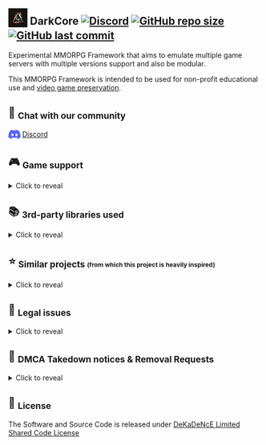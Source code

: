 ## <sub><img loading="lazy" height="38" alt="" src="https://raw.githubusercontent.com/DeKaDeNcE/DarkCore/main/images/darkcore.png" /></sub> DarkCore [![Discord](https://img.shields.io/discord/1069080006518640760.svg?logo=discord)](https://discord.gg/BwU9aAhHcE) [![GitHub repo size](https://img.shields.io/github/repo-size/DeKaDeNcE/darkcore.svg)](#-darkcore-----) [![GitHub last commit](https://img.shields.io/github/last-commit/DeKaDeNcE/DarkCore.svg)](#-darkcore-----)

Experimental MMORPG Framework that aims to emulate multiple game servers with multiple versions support and also be modular.

This MMORPG Framework is intended to be used for non-profit educational use and [video game preservation](https://en.wikipedia.org/wiki/Video_game_preservation).

## 💬 <sub>Chat with our community</sub>

<sub><img loading="lazy" height="18" alt="" src="https://raw.githubusercontent.com/DeKaDeNcE/DarkCore/main/images/discord-mark-blue.png" /></sub> [Discord](https://discord.gg/BwU9aAhHcE)

## 🎮 <sub>Game support</sub>
<details>
<summary>Click to reveal</summary>

---
[![This list is not always up to date.](https://raw.githubusercontent.com/DeKaDeNcE/DarkCore/main/images/not-up-to-date.svg)](#-game-support)

[![These logos, images and all related materials are copyright to their respective owners.](https://raw.githubusercontent.com/DeKaDeNcE/DarkCore/main/images/logo-disclaimer.svg)](#-game-support)

|                                                                          Logo                                                                           |  Short Name   | Year |      Version       | Login | World |
|:-------------------------------------------------------------------------------------------------------------------------------------------------------:|:-------------:|:----:|:------------------:|:-----:|:-----:|
|            <img loading="lazy" height="24" alt="" src="https://raw.githubusercontent.com/DeKaDeNcE/DarkCore/main/images/df.png " alt="DF" />            |      DF       | 2022 | <sup>*</sup>10.0.5 |   ❌   |   ❌   | 
|            <img loading="lazy" height="24" alt="" src="https://raw.githubusercontent.com/DeKaDeNcE/DarkCore/main/images/sl.png" alt="SL" />             |      SL       | 2020 |       9.2.7        |   ❌   |   ❌   |
|           <img loading="lazy" height="24" alt="" src="https://raw.githubusercontent.com/DeKaDeNcE/DarkCore/main/images/bfa.png" alt="BfA" />            |      BfA      | 2018 |       8.3.7        |   ❌   |   ❌   |
|        <img loading="lazy" height="24" alt="" src="https://raw.githubusercontent.com/DeKaDeNcE/DarkCore/main/images/legion.png" alt="Legion" />         |    Legion     | 2016 |       7.3.5        |   ❌   |   ❌   |
|           <img loading="lazy" height="24" alt="" src="https://raw.githubusercontent.com/DeKaDeNcE/DarkCore/main/images/wod.png" alt="WoD" />            |      WoD      | 2014 |       6.2.4        |   ❌   |   ❌   |
|           <img loading="lazy" height="24" alt="" src="https://raw.githubusercontent.com/DeKaDeNcE/DarkCore/main/images/mop.png" alt="MoP" />            |      MoP      | 2012 |       5.4.8        |   ❌   |   ❌   |
|          <img loading="lazy" height="24" alt="" src="https://raw.githubusercontent.com/DeKaDeNcE/DarkCore/main/images/cata.png" alt="Cata" />           |     Cata      | 2010 |       4.3.4        |   ❌   |   ❌   |
| <img loading="lazy" height="24" alt="" src="https://raw.githubusercontent.com/DeKaDeNcE/DarkCore/main/images/wotlk-classic.png " alt="WotLK Classic" /> | WotLK Classic | 2022 | <sup>*</sup>3.4.1  |   ❌   |   ❌   |
|         <img loading="lazy" height="24" alt="" src="https://raw.githubusercontent.com/DeKaDeNcE/DarkCore/main/images/wotlk.png" alt="WotLK" />          |     WotLK     | 2008 |       3.3.5        |   ❌   |   ❌   |
|   <img loading="lazy" height="24" alt="" src="https://raw.githubusercontent.com/DeKaDeNcE/DarkCore/main/images/tbc-classic.png " alt="TBC Classic" />   |  TBC Classic  | 2021 |       2.5.4        |   ❌   |   ❌   |
|           <img loading="lazy" height="24" alt="" src="https://raw.githubusercontent.com/DeKaDeNcE/DarkCore/main/images/tbc.png" alt="TBC" />            |      TBC      | 2007 |       2.4.3        |   ❌   |   ❌   |
|       <img loading="lazy" height="24" alt="" src="https://raw.githubusercontent.com/DeKaDeNcE/DarkCore/main/images/classic.png" alt="Classic" />        |    Classic    | 2019 |       1.14.3       |   ❌   |   ❌   |
|       <img loading="lazy" height="24" alt="" src="https://raw.githubusercontent.com/DeKaDeNcE/DarkCore/main/images/vanilla.png" alt="Vanilla" />        |    Vanilla    | 2004 |       1.12.1       |   ❌   |   ❌   |
---

[![World of Warcraft® and Blizzard Entertainment® are all trademarks or registered trademarks of Blizzard Entertainment in the United States and/or other countries.](https://raw.githubusercontent.com/DeKaDeNcE/DarkCore/main/images/blizz-disclaimer.svg)](#-game-support)
</details>

## 📚 <sub>3rd-party libraries used</sub>
<details>
<summary>Click to reveal</summary>

---
[![This list is not always up to date.](https://raw.githubusercontent.com/DeKaDeNcE/DarkCore/main/images/not-up-to-date.svg)](#-libraries-used)

[![These logos, images and all related materials are copyright to their respective owners.](https://raw.githubusercontent.com/DeKaDeNcE/DarkCore/main/images/logo-disclaimer.svg)](#-libraries-used)

| Name                         | Website                                                                                                                            | Repository                                                                                                    | License                                                                                        |
|:-----------------------------|:-----------------------------------------------------------------------------------------------------------------------------------|:--------------------------------------------------------------------------------------------------------------|:-----------------------------------------------------------------------------------------------|
---
</details>

## ⭐ <sub>Similar projects <sub><sup>(from which this project is heavily inspired)</sup></sub></sub>
<details>
<summary>Click to reveal</summary>

---
[![These logos, images and all related materials are copyright to their respective owners.](https://raw.githubusercontent.com/DeKaDeNcE/DarkCore/main/images/logo-disclaimer.svg)](#-libraries-used)

|                                                                    Logo                                                                     | Name                           | Version                    | Website                                                                    | Repository                                                                                                                     | License                                                                                          |
|:-------------------------------------------------------------------------------------------------------------------------------------------:|:-------------------------------|:---------------------------|:---------------------------------------------------------------------------|:-------------------------------------------------------------------------------------------------------------------------------|:-------------------------------------------------------------------------------------------------|
|             <img loading="lazy" width="48" src="https://raw.githubusercontent.com/DeKaDeNcE/DarkCore/main/images/ascemu.png" />             | AscEmu                         | Vanilla TBC WotLK Cata MoP | [ascemu.org](http://www.ascemu.org/)                                       | [github.com/AscEmu/AscEmu](https://github.com/AscEmu/AscEmu)                                                                   | [AGPL-3.0](https://github.com/AscEmu/AscEmu/blob/master/LICENSE.md)                              |
|          <img loading="lazy" width="48" src="https://raw.githubusercontent.com/DeKaDeNcE/DarkCore/main/images/azerothcore.png" />           | AzerothCore                    | WotLK                      | [azerothcore.org](https://www.azerothcore.org/)                            | [github.com/azerothcore/azerothcore-wotlk](https://github.com/azerothcore/azerothcore-wotlk)                                   | [AGPL-3.0](https://github.com/azerothcore/azerothcore-wotlk/blob/master/LICENSE)                 |
| <img loading="lazy" width="48" src="https://raw.githubusercontent.com/DeKaDeNcE/DarkCore/main/images/cataclysm-preservation-project.png" /> | Cataclysm Preservation Project | Cata                       | ❌                                                                          | [github.com/The-Cataclysm-Preservation-Project/TrinityCore](https://github.com/The-Cataclysm-Preservation-Project/TrinityCore) | [GPL-2.0](https://github.com/The-Cataclysm-Preservation-Project/TrinityCore/blob/master/COPYING) |
|        <img loading="lazy" width="48" src="https://raw.githubusercontent.com/DeKaDeNcE/DarkCore/main/images/cmangos-classic.png" />         | CMaNGOS Classic                | Vanilla                    | [cmangos.net](https://cmangos.net/)                                        | [github.com/cmangos/mangos-classic](https://github.com/cmangos/mangos-classic)                                                 | [GPL-2.0](https://github.com/cmangos/mangos-classic/blob/master/LICENSE)                         |
|          <img loading="lazy" width="48" src="https://raw.githubusercontent.com/DeKaDeNcE/DarkCore/main/images/cmangos-tbc.png" />           | CMaNGOS TBC                    | TBC                        | [cmangos.net](https://cmangos.net/)                                        | [github.com/cmangos/mangos-tbc](https://github.com/cmangos/mangos-tbc)                                                         | [GPL-2.0](https://github.com/cmangos/mangos-tbc/blob/master/LICENSE)                             |
|         <img loading="lazy" width="48" src="https://raw.githubusercontent.com/DeKaDeNcE/DarkCore/main/images/cmangos-wotlk.png" />          | CMaNGOS WotLK                  | WotLK                      | [cmangos.net](https://cmangos.net/)                                        | [github.com/cmangos/mangos-wotlk](https://github.com/cmangos/mangos-wotlk)                                                     | [GPL-2.0](https://github.com/cmangos/mangos-wotlk/blob/master/LICENSE.md)                        |
|           <img loading="lazy" width="48" src="https://raw.githubusercontent.com/DeKaDeNcE/DarkCore/main/images/cyphercore.png" />           | CypherCore                     | Latest                     | ❌                                                                          | [github.com/CypherCore/CypherCore](https://github.com/CypherCore/CypherCore)                                                   | [GPL-3.0](https://github.com/CypherCore/CypherCore/blob/master/LICENSE)                          |
|      <img loading="lazy" width="48" src="https://raw.githubusercontent.com/DeKaDeNcE/DarkCore/main/images/mangos-zero-vanilla.gif" />       | MaNGOS Zero Vanilla            | Vanilla                    | [getmangos.eu](http://getmangos.eu/)                                       | [github.com/mangoszero/server](https://github.com/mangoszero/server)                                                           | [GPL-2.0](https://github.com/mangoszero/server/blob/master/LICENSE)                              |
|         <img loading="lazy" width="48" src="https://raw.githubusercontent.com/DeKaDeNcE/DarkCore/main/images/mangos-one-tbc.gif" />         | MaNGOS One TBC                 | TBC                        | [getmangos.eu](http://getmangos.eu/)                                       | [github.com/mangosone/server](https://github.com/mangosone/server)                                                             | [GPL-2.0](https://github.com/mangosone/server/blob/master/LICENSE)                               |
|        <img loading="lazy" width="48" src="https://raw.githubusercontent.com/DeKaDeNcE/DarkCore/main/images/mangos-two-wotlk.gif" />        | MaNGOS Two WotLK               | WotLK                      | [getmangos.eu](http://getmangos.eu/)                                       | [github.com/mangostwo/server](https://github.com/mangostwo/server)                                                             | [GPL-2.0](https://github.com/mangostwo/server/blob/master/LICENSE)                               |
|       <img loading="lazy" width="48" src="https://raw.githubusercontent.com/DeKaDeNcE/DarkCore/main/images/mangos-three-cata.gif" />        | MaNGOS Three Cata              | Cata                       | [getmangos.eu](http://getmangos.eu/)                                       | [github.com/mangosthree/server](https://github.com/mangosthree/server)                                                         | [GPL-2.0](https://github.com/mangosthree/server/blob/master/LICENSE)                             |
|        <img loading="lazy" width="48" src="https://raw.githubusercontent.com/DeKaDeNcE/DarkCore/main/images/mangos-four-mop.gif" />         | MaNGOS Four MoP                | MoP                        | [getmangos.eu](http://getmangos.eu/)                                       | [github.com/mangosfour/server](https://github.com/mangosfour/server)                                                           | [GPL-2.0](https://github.com/mangosfour/server/blob/master/LICENSE)                              |
|        <img loading="lazy" width="48" src="https://raw.githubusercontent.com/DeKaDeNcE/DarkCore/main/images/mangos-five-wod.gif" />         | MaNGOS Five WoD                | WoD                        | [getmangos.eu](http://getmangos.eu/)                                       | [github.com/mangosfive/server](https://github.com/mangosfive/server)                                                           | [GPL-2.0](https://github.com/mangosfive/server/blob/master/LICENSE)                              |
|         <img loading="lazy" width="48" src="https://raw.githubusercontent.com/DeKaDeNcE/DarkCore/main/images/projectskyfire.png" />         | Project Skyfire                | MoP                        | [projectskyfire.org](http://www.projectskyfire.org/)                       | [github.com/ProjectSkyfire/SkyFire_548](https://github.com/ProjectSkyfire/SkyFire_548)                                         | [GPL-3.0](https://github.com/ProjectSkyfire/SkyFire_548/blob/main/LICENSE.md)                    |
|          <img loading="lazy" width="48" src="https://raw.githubusercontent.com/DeKaDeNcE/DarkCore/main/images/trinitycore.png" />           | TrinityCore                    | WotLK Latest               | [trinitycore.org](https://www.trinitycore.org/)                            | [github.com/TrinityCore/TrinityCore](https://github.com/TrinityCore/TrinityCore)                                               | [GPL-2.0](https://github.com/TrinityCore/TrinityCore/blob/master/COPYING)                        |
|            <img loading="lazy" width="48" src="https://raw.githubusercontent.com/DeKaDeNcE/DarkCore/main/images/vmangos.png" />             | vMaNGOS Vanilla                | Vanilla                    | ❌                                                                          | [github.com/vmangos/core](https://github.com/vmangos/core)                                                                     | [GPL-2.0](https://github.com/vmangos/core/blob/development/LICENSE)                              |
|             <img loading="lazy" width="48" src="https://raw.githubusercontent.com/DeKaDeNcE/DarkCore/main/images/wcell.png" />              | WCell                          | WotLK                      | ❌[wcell.org](https://web.archive.org/web/20181114211441/http://wcell.org/) | [github.com/WCell/WCell](https://github.com/WCell/WCell)                                                                       | [GPL-2.0](https://github.com/WCell/WCell/blob/master/LICENSE.txt)                                |
---
</details>

## 📑 <sub>Legal issues</sub>
<details>
<summary>Click to reveal</summary>

---
In general, the copying and distribution of video games that are under copyright without authorization is considered a copyright violation (often called as software piracy).

Through the Library of Congress, some key exemptions to the DMCA have been granted to allow for video game preservation.

* In the 2003 set of exemptions, the Library disallowed enforcement of the DMCA for "computer programs protected by dongles that prevent access due to malfunction or damage and which are obsolete" and for "computer programs and video games distributed in formats that have become obsolete and which require the original media or hardware as a condition of access".
* In the 2015 exemptions, the Library granted permission for preservationists to work around copy-protection in games which required an authentication step with an external server that was no longer online prior to playing the game which otherwise did not require online connectivity; this specifically did not cover games that were based on a server-client mode like most massively-multiplayer online games (MMOs).
* In the 2018 exemptions, the Library allowed for preservation and fair use of server-based games like MMos, permitting preservationists to offer such games where they have legally obtained the game's code within museums and libraries.

More information here: [https://www.copyright.gov/1201/docs/librarian_statement_01.html](https://www.copyright.gov/1201/docs/librarian_statement_01.html)

---
</details>

## 📄 <sub>DMCA Takedown notices & Removal Requests</sub>
<details>
<summary>Click to reveal</summary>

---
DeKaDeNcE is aware of intellectual property rights and other proprietary rights of others.

If you own the copyrights to code on this repository and would like to request removal please note that we process all correct and complete removal requests within 5 working days.

Please include the following information in your claim request:

* Identification of the copyrighted work that you claim has been infringed;
* An exact description of where the material is located;
* Your full address, phone number, and email address;
* A statement by you that you have a good-faith belief that the disputed use is not authorized by the copyright owner, its agent, or the law;
* A statement by you, made under penalty of perjury, that the above information in your notice is accurate and that you are the owner of the copyright interest involved or are authorized to act on behalf of that owner;
* Your electronic or physical signature.

You may send an email to **dmca [at] dekadence.net** for all **DMCA Takedown notices / Removal Requests**.

You will receive a confirmation once your request has been processed.

---
</details>

## 📝 <sub>License</sub>

The Software and Source Code is released under [DeKaDeNcE Limited Shared Code License](https://github.com/DeKaDeNcE/DarkCore/blob/main/LICENSE.md)